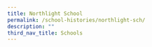 ```yaml
---
title: Northlight School
permalink: /school-histories/northlight-sch/
description: ""
third_nav_title: Schools
---
```


